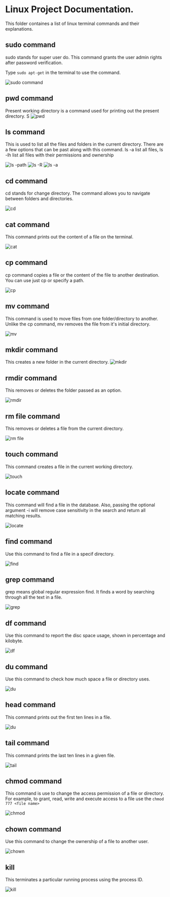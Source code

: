 # Linux Project Documentation.
This folder containes a list of linux terminal commands and their explanations. 
## sudo command
sudo stands for super user do. This command grants the user admin rights after password verification.

Type  `sudo apt-get` in the terminal to use the command.

![sudo command](./img/1.sudo.png)

## pwd command
Present working directory is a command used for printing out the present directory.
S
![pwd](./img/2.pwd.png)

## ls command
This is used to list all the files and folders in the current directory. There are a few options that can be past along with this command. ls -a list all files, ls -lh list all files with their permissions and ownership

![ls -path](./img/5.ls-path.png)
![ls -R](./img/06.%20ls%20-R.png)
![ls -a](./img/07.%20ls%20-a.png)

## cd command
cd stands for change directory. The command allows you to navigate between folders and directories.

![cd](./img/4.cd.png)

## cat command
This command prints out the content of a file on the terminal.

![cat](./img/09.%20cat.png)

## cp command
cp command copies a file or the content of the file to another destination. You can use just cp or specify a path.

![cp](./img/13.%20cp%20file%20to%20file.png)

## mv command
This command is used to move files from one folder/directory to another. Unlike the cp command, mv removes the file from it's initial directory.

![mv](./img/14.%20mv%20file.png)

## mkdir command
This creates a new folder in the current directory.
![mkdir](./img/15.%20mkdir%20.png)

## rmdir command
This removes or deletes the folder passed as an option.

![rmdir](./img/16.%20rmdir%20.png)

## rm file command
This removes or deletes a file from the current directory.

![rm file](./img/17.%20rm%20file%20.png)

## touch command
This command creates a file in the current working directory.

![touch](./img/18.%20touch%20.png)

## locate command
This command will find a file in the database. Also, passing the optional argument -i will remove case sensitivity in the search and return all matching results.

![locate](./img/19.%20locate%20.png)

## find command 
Use this command to find a file in a specif directory.

![find](./img/20.%20find%20.png)

## grep command
grep means global regular expression find. It finds a word by searching through all the text in a file.

![grep](./img/21.%20grep%20.png)

## df command
Use this command to report the disc space usage, shown in percentage and kilobyte.

![df](./img/22.%20df%20.png)

## du command
Use this command to check how much space a file or directory uses.

![du](./img/23.du%20.png)

## head command
This command prints out the first ten lines in a file.

![du](./img/23.du%20.png)

## tail command
This command prints the last ten lines in a given file.

![tail](./img/25.%20tail%20.png)

## chmod command
This command is use to change the access permission of a file or directory. For example, to grant, read, write and execute access to a file use the `chmod 777 <file name>`

![chmod](./img/28.%20Chmod.png)

## chown command
Use this command to change the ownership of a file to another user.

![chown](./img/29.%20chown.png)

## kill
This terminates a particular running process using the process ID.

![kill](./img/30.%20Kill.png)